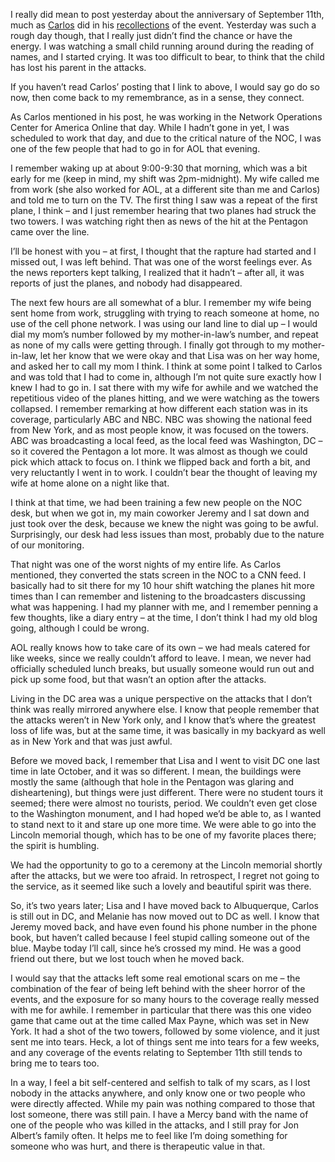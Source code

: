I really did mean to post yesterday about the anniversary of September 11th, much as [Carlos][1] did in his [recollections][2] of the event. Yesterday was such a rough day though, that I really just didn’t find the chance or have the energy. I was watching a small child running around during the reading of names, and I started crying. It was too difficult to bear, to think that the child has lost his parent in the attacks.

If you haven’t read Carlos’ posting that I link to above, I would say go do so now, then come back to my remembrance, as in a sense, they connect.

As Carlos mentioned in his post, he was working in the Network Operations Center for America Online that day. While I hadn’t gone in yet, I was scheduled to work that day, and due to the critical nature of the NOC, I was one of the few people that had to go in for AOL that evening.

I remember waking up at about 9:00-9:30 that morning, which was a bit early for me (keep in mind, my shift was 2pm-midnight). My wife called me from work (she also worked for AOL, at a different site than me and Carlos) and told me to turn on the TV. The first thing I saw was a repeat of the first plane, I think – and I just remember hearing that two planes had struck the two towers. I was watching right then as news of the hit at the Pentagon came over the line.

I’ll be honest with you – at first, I thought that the rapture had started and I missed out, I was left behind. That was one of the worst feelings ever. As the news reporters kept talking, I realized that it hadn’t – after all, it was reports of just the planes, and nobody had disappeared.

The next few hours are all somewhat of a blur. I remember my wife being sent home from work, struggling with trying to reach someone at home, no use of the cell phone network. I was using our land line to dial up – I would dial my mom’s number followed by my mother-in-law’s number, and repeat as none of my calls were getting through. I finally got through to my mother-in-law, let her know that we were okay and that Lisa was on her way home, and asked her to call my mom I think. I think at some point I talked to Carlos and was told that I had to come in, although I’m not quite sure exactly how I knew I had to go in. I sat there with my wife for awhile and we watched the repetitious video of the planes hitting, and we were watching as the towers collapsed. I remember remarking at how different each station was in its coverage, particularly ABC and NBC. NBC was showing the national feed from New York, and as most people know, it was focused on the towers. ABC was broadcasting a local feed, as the local feed was Washington, DC – so it covered the Pentagon a lot more. It was almost as though we could pick which attack to focus on. I think we flipped back and forth a bit, and very reluctantly I went in to work. I couldn’t bear the thought of leaving my wife at home alone on a night like that.

I think at that time, we had been training a few new people on the NOC desk, but when we got in, my main coworker Jeremy and I sat down and just took over the desk, because we knew the night was going to be awful. Surprisingly, our desk had less issues than most, probably due to the nature of our monitoring.

That night was one of the worst nights of my entire life. As Carlos mentioned, they converted the stats screen in the NOC to a CNN feed. I basically had to sit there for my 10 hour shift watching the planes hit more times than I can remember and listening to the broadcasters discussing what was happening. I had my planner with me, and I remember penning a few thoughts, like a diary entry – at the time, I don’t think I had my old blog going, although I could be wrong.

AOL really knows how to take care of its own – we had meals catered for like weeks, since we really couldn’t afford to leave. I mean, we never had officially scheduled lunch breaks, but usually someone would run out and pick up some food, but that wasn’t an option after the attacks.

Living in the DC area was a unique perspective on the attacks that I don’t think was really mirrored anywhere else. I know that people remember that the attacks weren’t in New York only, and I know that’s where the greatest loss of life was, but at the same time, it was basically in my backyard as well as in New York and that was just awful.

Before we moved back, I remember that Lisa and I went to visit DC one last time in late October, and it was so different. I mean, the buildings were mostly the same (although that hole in the Pentagon was glaring and disheartening), but things were just different. There were no student tours it seemed; there were almost no tourists, period. We couldn’t even get close to the Washington monument, and I had hoped we’d be able to, as I wanted to stand next to it and stare up one more time. We were able to go into the Lincoln memorial though, which has to be one of my favorite places there; the spirit is humbling.

We had the opportunity to go to a ceremony at the Lincoln memorial shortly after the attacks, but we were too afraid. In retrospect, I regret not going to the service, as it seemed like such a lovely and beautiful spirit was there.

So, it’s two years later; Lisa and I have moved back to Albuquerque, Carlos is still out in DC, and Melanie has now moved out to DC as well. I know that Jeremy moved back, and have even found his phone number in the phone book, but haven’t called because I feel stupid calling someone out of the blue. Maybe today I’ll call, since he’s crossed my mind. He was a good friend out there, but we lost touch when he moved back.

I would say that the attacks left some real emotional scars on me – the combination of the fear of being left behind with the sheer horror of the events, and the exposure for so many hours to the coverage really messed with me for awhile. I remember in particular that there was this one video game that came out at the time called Max Payne, which was set in New York. It had a shot of the two towers, followed by some violence, and it just sent me into tears. Heck, a lot of things sent me into tears for a few weeks, and any coverage of the events relating to September 11th still tends to bring me to tears too.

In a way, I feel a bit self-centered and selfish to talk of my scars, as I lost nobody in the attacks anywhere, and only know one or two people who were directly affected. While my pain was nothing compared to those that lost someone, there was still pain. I have a Mercy band with the name of one of the people who was killed in the attacks, and I still pray for Jon Albert’s family often. It helps me to feel like I’m doing something for someone who was hurt, and there is therapeutic value in that.

 [1]: http://www.retrospeck.net
 [2]: http://www.retrospeck.net/index.php?p=34